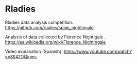 # Rladies
Rladies data analysis competition.
https://github.com/rladies/spain_nightingale

Analysis of data collected by Florence Nightigale . 
https://es.wikipedia.org/wiki/Florence_Nightingale

Video explanation (Spanish):
https://www.youtube.com/watch?v=SIf42OQjnms
